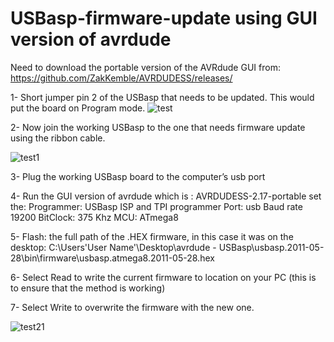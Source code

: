 # USBasp-firmware-update using GUI version of avrdude
Need to download the portable version of the AVRdude GUI from: 
https://github.com/ZakKemble/AVRDUDESS/releases/

1- Short jumper pin 2 of the USBasp that needs to be updated. This would put the board on Program mode.
![test](https://github.com/user-attachments/assets/0e31207b-250b-4e10-8668-248d51e8aaff)

2- Now join the working USBasp to the one that needs firmware update using the ribbon cable.

![test1](https://github.com/user-attachments/assets/330ff896-8b96-4869-b427-3134a2993480)

3- Plug the working USBasp board to the computer’s usb port

4- Run the GUI version of avrdude which is : AVRDUDESS-2.17-portable
  set the:
  Programmer: USBasp ISP and TPI programmer
  Port: usb
  Baud rate 19200
  BitClock: 375 Khz
  MCU: ATmega8

5- Flash: the full path of the .HEX firmware, in this case it was on the desktop:
  C:\Users\'User Name'\Desktop\avrdude - USBasp\usbasp.2011-05-28\bin\firmware\usbasp.atmega8.2011-05-28.hex

6- Select Read to write the current firmware to location on your PC (this is to ensure that the method is working)

7- Select Write to overwrite the firmware with the new one.

![test21](https://github.com/user-attachments/assets/0bea233e-3521-4b5c-af7b-8fcd9180a74d)

